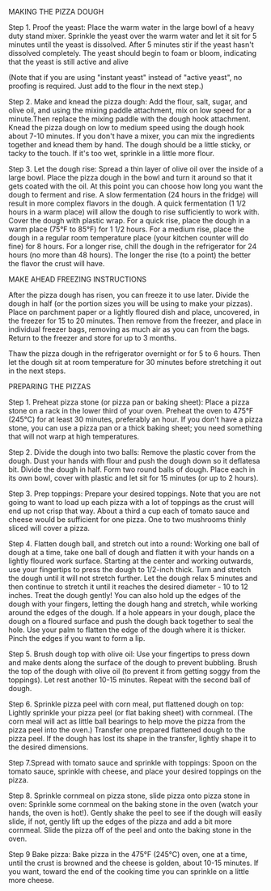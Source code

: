 MAKING THE PIZZA DOUGH

  Step 1. Proof the yeast: 
   Place the warm water in the large bowl of a heavy duty stand mixer.
   Sprinkle the yeast over the warm water and let it sit for 5 minutes until the yeast is dissolved.
   After 5 minutes stir if the yeast hasn't dissolved completely. 
   The yeast should begin to foam or bloom, indicating that the yeast is still active and alive

 (Note that if you are using "instant yeast" instead of "active yeast", no proofing is required.
  Just add to the flour in the next step.)

  Step 2.  Make and knead the pizza dough:
   Add the flour, salt, sugar, and olive oil, and using the mixing paddle attachment, mix on low speed
   for a minute.Then replace the mixing paddle with the dough hook attachment.
   Knead the pizza dough on low to medium speed using the dough hook about 7-10 minutes.
   If you don't have a mixer, you can mix the ingredients together and knead them by hand.
   The dough should be a little sticky, or tacky to the touch. If it's too wet, sprinkle in a little more flour.

  Step 3. Let the dough rise:
   Spread a thin layer of olive oil over the inside of a large bowl. Place the pizza dough in the bowl 
   and turn it around so that it gets coated with the oil.
   At this point you can choose how long you want the dough to ferment and rise. A slow fermentation
   (24 hours in the fridge) will result in more complex flavors in the dough.
   A quick fermentation (1 1/2 hours in a warm place) will allow the dough to rise sufficiently to work with.
   Cover the dough with plastic wrap.
   For a quick rise, place the dough in a warm place (75°F to 85°F) for 1 1/2 hours.
   For a medium rise, place the dough in a regular room temperature place (your kitchen counter will 
   do fine) for 8 hours. For a longer rise, chill the dough in the refrigerator for 24 hours
   (no more than 48 hours).
   The longer the rise (to a point) the better the flavor the crust will have.

MAKE AHEAD FREEZING INSTRUCTIONS
  
   After the pizza dough has risen, you can freeze it to use later. Divide the dough in half (or the 
   portion sizes you will be using to make your pizzas). Place on parchment paper or a lightly floured 
   dish and place, uncovered, in the freezer for 15 to 20 minutes. Then remove from the freezer, and 
   place in individual freezer bags, removing as much air as you can from the bags. Return to the freezer 
   and store for up to 3 months.

   Thaw the pizza dough in the refrigerator overnight or for 5 to 6 hours. Then let the dough sit at 
   room temperature for 30 minutes before stretching it out in the next steps.

PREPARING THE PIZZAS

  Step 1. Preheat pizza stone (or pizza pan or baking sheet):
    Place a pizza stone on a rack in the lower third of your oven. Preheat the oven to 475°F (245°C) for at 
    least 30 minutes, preferably an hour.
    If you don't have a pizza stone, you can use a pizza pan or a thick baking sheet; you need something that 
    will not warp at high temperatures.

  Step 2. Divide the dough into two balls:
    Remove the plastic cover from the dough. Dust your hands with flour and push the dough down so it 
    deflatesa bit. Divide the dough in half.
    Form two round balls of dough. Place each in its own bowl, cover with plastic and let sit for 
    15 minutes (or up to 2 hours).
 
  Step 3. Prep toppings:
    Prepare your desired toppings. Note that you are not going to want to load up each pizza with a
    lot of toppings as the crust will end up not crisp that way.
    About a third a cup each of tomato sauce and cheese would be sufficient for one pizza. One to two 
    mushrooms thinly sliced will cover a pizza.

  Step 4. Flatten dough ball, and stretch out into a round:
    Working one ball of dough at a time, take one ball of dough and flatten it with your hands on a lightly
    floured work surface.
    Starting at the center and working outwards, use your fingertips to press the dough to 1/2-inch thick.
    Turn and stretch the dough until it will not stretch further.
    Let the dough relax 5 minutes and then continue to stretch it until it reaches the desired diameter - 10 to 12 inches.
    Treat the dough gently!
    You can also hold up the edges of the dough with your fingers, letting the dough hang and stretch, while working around 
    the edges of the dough.
    If a hole appears in your dough, place the dough on a floured surface and push the dough back together to seal the hole.
    Use your palm to flatten the edge of the dough where it is thicker. Pinch the edges if you want to form a lip.

  Step 5. Brush dough top with olive oil:
    Use your fingertips to press down and make dents along the surface of the dough to prevent bubbling. Brush the 
    top of the dough with olive oil (to prevent it from getting soggy from the toppings). Let rest another 10-15 minutes.
    Repeat with the second ball of dough. 

  Step 6. Sprinkle pizza peel with corn meal, put flattened dough on top:
    Lightly sprinkle your pizza peel (or flat baking sheet) with cornmeal. (The corn meal will act as little ball bearings 
    to help move the pizza from the pizza peel into the oven.)
    Transfer one prepared flattened dough to the pizza peel.
    If the dough has lost its shape in the transfer, lightly shape it to the desired dimensions.

  Step 7.Spread with tomato sauce and sprinkle with toppings:
    Spoon on the tomato sauce, sprinkle with cheese, and place your desired toppings on the pizza.

  Step 8. Sprinkle cornmeal on pizza stone, slide pizza onto pizza stone in oven:
    Sprinkle some cornmeal on the baking stone in the oven (watch your hands, the oven is hot!). Gently shake the peel to see if 
    the dough will easily slide, if not, gently lift up the edges of the pizza and add a bit more cornmeal.
    Slide the pizza off of the peel and onto the baking stone in the oven.

  Step 9 Bake pizza:
    Bake pizza in the 475°F (245°C) oven, one at a time, until the crust is browned and the cheese is golden,
    about 10-15 minutes. If you want, toward the end of the cooking time you can sprinkle on a little more cheese.



  


